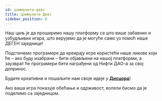 ```yaml
---
id: цоммунити-девс
title: Цоммунити Девс
sidebar_position: 6
---
```


Наш циљ је да проширимо нашу платформу са што више забавних и узбудљивих игара, што верујемо да је могуће само уз помоћ наше ДЕГЕН заједнице!

Подстичемо програмере да креирају игре користећи наше ликове који ће – ако буду изабрани – бити објављени на нашој платформи, а заузврат ће програмери бити награђени од Нифти ДАО-а за свој допринос.

Будите креативни и пошаљите нам своје идеје у **[Дисцорд](https://discord.gg/niftyleague)**!

Ако ваша игра показује обећање и одрживост, волели бисмо да је поделимо са заједницом.
